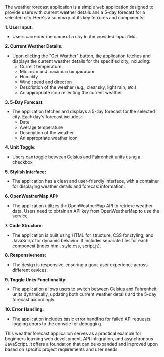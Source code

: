 The weather forecast application is a simple web application designed to provide users with current weather details and a 5-day forecast for a selected city. Here's a summary of its key features and components:

**1. User Input:**
   - Users can enter the name of a city in the provided input field.

**2. Current Weather Details:**
   - Upon clicking the "Get Weather" button, the application fetches and displays the current weather details for the specified city, including:
     - Current temperature
     - Minimum and maximum temperature
     - Humidity
     - Wind speed and direction
     - Description of the weather (e.g., clear sky, light rain, etc.)
     - An appropriate icon reflecting the current weather

**3. 5-Day Forecast:**
   - The application fetches and displays a 5-day forecast for the selected city. Each day's forecast includes:
     - Date
     - Average temperature
     - Description of the weather
     - An appropriate weather icon

**4. Unit Toggle:**
   - Users can toggle between Celsius and Fahrenheit units using a checkbox.

**5. Stylish Interface:**
   - The application has a clean and user-friendly interface, with a container for displaying weather details and forecast information.

**6. OpenWeatherMap API:**
   - The application utilizes the OpenWeatherMap API to retrieve weather data. Users need to obtain an API key from OpenWeatherMap to use the service.

**7. Code Structure:**
   - The application is built using HTML for structure, CSS for styling, and JavaScript for dynamic behavior. It includes separate files for each component (index.html, style.css, script.js).

**8. Responsiveness:**
   - The design is responsive, ensuring a good user experience across different devices.

**9. Toggle Units Functionality:**
   - The application allows users to switch between Celsius and Fahrenheit units dynamically, updating both current weather details and the 5-day forecast accordingly.

**10. Error Handling:**
   - The application includes basic error handling for failed API requests, logging errors to the console for debugging.

This weather forecast application serves as a practical example for beginners learning web development, API integration, and asynchronous JavaScript. It offers a foundation that can be expanded and improved upon based on specific project requirements and user needs.
